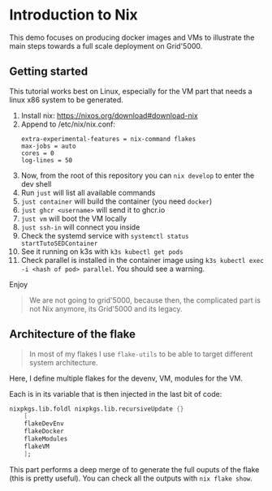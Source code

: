 # Introduction to Nix

This demo focuses on producing docker images and VMs to illustrate the main steps towards a full scale deployment on Grid'5000.

## Getting started

This tutorial works best on Linux, especially for the VM part that needs a linux x86 system to be generated.

1. Install nix: https://nixos.org/download#download-nix
2. Append to /etc/nix/nix.conf:
    ```
    extra-experimental-features = nix-command flakes
    max-jobs = auto
    cores = 0
    log-lines = 50
    ```
3. Now, from the root of this repository you can `nix develop` to enter the dev shell
4. Run `just` will list all available commands
5. `just container` will build the container (you need `docker`)
6. `just ghcr <username>` will send it to ghcr.io
7. `just vm` will boot the VM locally
8. `just ssh-in` will connect you inside
9. Check the systemd service with `systemctl status startTutoSEDContainer`
10. See it running on k3s with `k3s kubectl get pods`
10. Check parallel is installed in the container image using `k3s kubectl exec -i <hash of pod> parallel`. You should see a warning.

Enjoy

> We are not going to grid'5000, because then, the complicated part is not Nix anymore, its Grid'5000 and its legacy.

## Architecture of the flake

>In most of my flakes I use `flake-utils` to be able to target different system architecture.

Here, I define multiple flakes for the devenv, VM, modules for the VM.

Each is in its variable that is then injected in the last bit of code:
```nix
nixpkgs.lib.foldl nixpkgs.lib.recursiveUpdate {}
    [
    flakeDevEnv
    flakeDocker
    flakeModules
    flakeVM
    ];
```

This part performs a deep merge of to generate the full ouputs of the flake (this is pretty useful). You can check all the outputs with `nix flake show`.